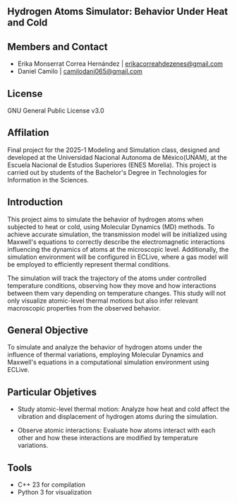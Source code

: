 ## Hydrogen Atoms Simulator: Behavior Under Heat and Cold

## Members and Contact
* Erika Monserrat Correa Hernández | erikacorreahdezenes@gmail.com
* Daniel Camilo  | camilodani065@gmail.com
## License
GNU General Public License v3.0
## Affilation
Final project for the 2025-1 Modeling and Simulation class, designed and developed at the Universidad Nacional Autonoma de México(UNAM), at the Escuela Nacional de Estudios Superiores (ENES Morelia). This project is carried out by students of the Bachelor's Degree in Technologies for Information in the Sciences.
## Introduction

This project aims to simulate the behavior of hydrogen atoms when subjected to heat or cold, using Molecular Dynamics (MD) methods. To achieve accurate simulation, the transmission model will be initialized using Maxwell's equations to correctly describe the electromagnetic interactions influencing the dynamics of atoms at the microscopic level. Additionally, the simulation environment will be configured in ECLive, where a gas model will be employed to efficiently represent thermal conditions.

The simulation will track the trajectory of the atoms under controlled temperature conditions, observing how they move and how interactions between them vary depending on temperature changes. This study will not only visualize atomic-level thermal motions but also infer relevant macroscopic properties from the observed behavior.

## General Objective
To simulate and analyze the behavior of hydrogen atoms under the influence of thermal variations, employing Molecular Dynamics and Maxwell's equations in a computational simulation environment using ECLive.
## Particular Objetives

* Study atomic-level thermal motion: Analyze how heat and cold affect the vibration and displacement of hydrogen atoms during the simulation.

* Observe atomic interactions: Evaluate how atoms interact with each other and how these interactions are modified by temperature variations.

## Tools

* C++ 23 for compilation
* Python 3 for visualization


